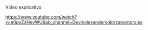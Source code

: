 Video explicativo 

https://www.youtube.com/watch?v=e0pyZzHevWU&ab_channel=Devinalexandersolorzanomorales
